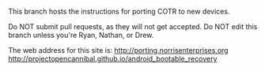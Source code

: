 This branch hosts the instructions for porting COTR to new devices.

Do NOT submit pull requests, as they will not get accepted.
Do NOT edit this branch unless you're Ryan, Nathan, or Drew.

The web address for this site is:
http://porting.norrisenterprises.org
http://projectopencannibal.github.io/android_bootable_recovery